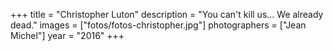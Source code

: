 +++
title = "Christopher Luton"
description = "You can't kill us... We already dead."
images = ["fotos/fotos-christopher.jpg"]
photographers = ["Jean Michel"]
year = "2016"
+++
